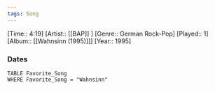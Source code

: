 ```yaml
---
tags: Song  
---
```

[Time:: 4:19]
[Artist:: [[BAP]] ]
[Genre:: German Rock-Pop]
[Played:: 1]
[Album:: [[Wahnsinn (1995)]]]
[Year:: 1995]
### Dates
````dataview
TABLE Favorite_Song
WHERE Favorite_Song = "Wahnsinn"
````